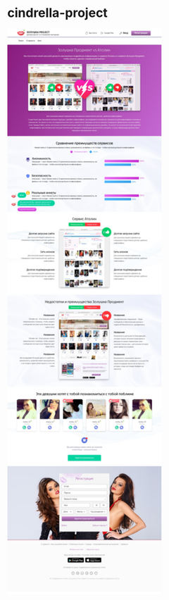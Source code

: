 # cindrella-project

<p align="left">
  <img src="https://github.com/webonyx-ru/cindrella-project/blob/master/app/images/template.jpg?raw=true" width="350"/>
</p>
